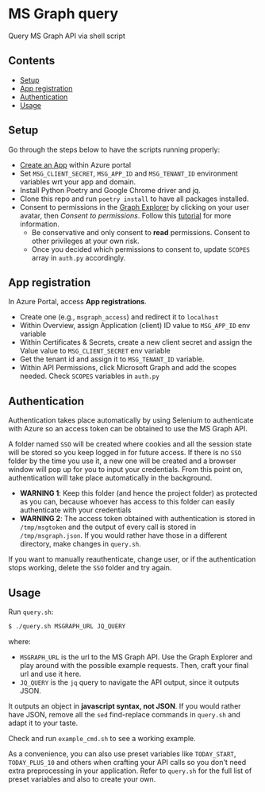 # MS Graph query

Query MS Graph API via shell script

## Contents

- [Setup](#setup)
- [App registration](#app-registration)
- [Authentication](#authentication)
- [Usage](#usage)


## Setup

Go through the steps below to have the scripts running properly:

- [Create an App](#app-registration) within Azure portal
- Set `MSG_CLIENT_SECRET`, `MSG_APP_ID` and `MSG_TENANT_ID` environment variables wrt your app and domain.
- Install Python Poetry and Google Chrome driver and jq.
- Clone this repo and run `poetry install` to have all packages installed.
- Consent to permissions in the [Graph Explorer](https://developer.microsoft.com/en-us/graph/graph-explorer) by clicking on your user avatar, then *Consent to permissions*. Follow this [tutorial](https://www.youtube.com/watch?v=f_3wc4UgqTI) for more information.
    - Be conservative and only consent to **read** permissions. Consent to other privileges at your own risk.
    - Once you decided which permissions to consent to, update `SCOPES` array in `auth.py` accordingly.


## App registration

In Azure Portal, access **App registrations**.
- Create one (e.g., `msgraph_access`) and redirect it to `localhost`
- Within Overview, assign Application (client) ID value to `MSG_APP_ID` env variable
- Within Certificates & Secrets, create a new client secret and assign the Value value to `MSG_CLIENT_SECRET` env variable
- Get the tenant id and assign it to `MSG_TENANT_ID` variable.
- Within API Permissions, click Microsoft Graph and add the scopes needed. Check `SCOPES` variables in `auth.py` 


## Authentication

Authentication takes place automatically by using Selenium to authenticate with Azure so an access token can be obtained to use the MS Graph API.

A folder named `SSO` will be created where cookies and all the session state will be stored so you keep logged in for future access. If there is no `SSO` folder by the time you use it, a new one will be created and a browser window will pop up for you to input your credentials. From this point on, authentication will take place automatically in the background.

- **WARNING 1**: Keep this folder (and hence the project folder) as protected as you can, because whoever has access to this folder can easily authenticate with your credentials
- **WARNING 2**: The access token obtained with authentication is stored in `/tmp/msgtoken` and the output of every call is stored in `/tmp/msgraph.json`. If you would rather have those in a different directory, make changes in `query.sh`.

If you want to manually reauthenticate, change user, or if the authentication stops working, delete the `SSO` folder and try again.


## Usage

Run `query.sh`:

```bash
$ ./query.sh MSGRAPH_URL JQ_QUERY
```

where:

- `MSGRAPH_URL` is the url to the MS Graph API. Use the Graph Explorer and play around with the possible example requests. Then, craft your final url and use it here.
- `JQ_QUERY` is the `jq` query to navigate the API output, since it outputs JSON.

It outputs an object in **javascript syntax, not JSON**. If you would rather have JSON, remove all the `sed` find-replace commands in `query.sh` and adapt it to your taste.

Check and run `example_cmd.sh` to see a working example.

As a convenience, you can also use preset variables like `TODAY_START`, `TODAY_PLUS_10` and others when crafting your API calls so you don't need extra preprocessing in your application. Refer to `query.sh` for the full list of preset variables and also to create your own.
